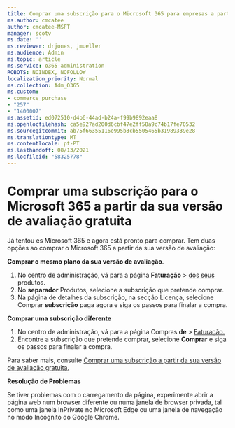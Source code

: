 ```yaml
---
title: Comprar uma subscrição para o Microsoft 365 para empresas a partir da sua versão de avaliação gratuita
ms.author: cmcatee
author: cmcatee-MSFT
manager: scotv
ms.date: ''
ms.reviewer: drjones, jmueller
ms.audience: Admin
ms.topic: article
ms.service: o365-administration
ROBOTS: NOINDEX, NOFOLLOW
localization_priority: Normal
ms.collection: Adm_O365
ms.custom:
- commerce_purchase
- "257"
- "1400007"
ms.assetid: ed072510-d4b6-44ad-b24a-f99b9892eaa8
ms.openlocfilehash: ca5e927ad200d6cbf47e2ff58a9c74b17fe70532
ms.sourcegitcommit: ab75f66355116e995b3cb5505465b31989339e28
ms.translationtype: MT
ms.contentlocale: pt-PT
ms.lasthandoff: 08/13/2021
ms.locfileid: "58325778"
---
```

# <a name="buy-a-subscription-to-microsoft-365-from-your-free-trial"></a>Comprar uma subscrição para o Microsoft 365 a partir da sua versão de avaliação gratuita

Já tentou es Microsoft 365 e agora está pronto para comprar. Tem duas opções ao comprar o Microsoft 365 a partir da sua versão de avaliação:
  
 **Comprar o mesmo plano da sua versão de avaliação**.
  
1. No centro de administração, vá para a página **Faturação** \> [dos seus](https://go.microsoft.com/fwlink/p/?linkid=842054) produtos.
2. No **separador** Produtos, selecione a subscrição que pretende comprar.
3. Na página de detalhes da  subscrição, na secção Licença, selecione Comprar **subscrição** paga agora e siga os passos para finalar a compra.
 
**Comprar uma subscrição diferente**
  
1. No centro de administração, vá para a página Compras **de** \> [Faturação.](https://go.microsoft.com/fwlink/p/?linkid=868433)
2. Encontre a subscrição que pretende comprar, selecione **Comprar** e siga os passos para finalar a compra.

Para saber mais, consulte [Comprar uma subscrição a partir da sua versão de avaliação gratuita.](https://docs.microsoft.com/microsoft-365/commerce/try-or-buy-microsoft-365#buy-a-subscription-from-your-free-trial)

**Resolução de Problemas**

Se tiver problemas com o carregamento da página, experimente abrir a página web num browser diferente ou numa janela de browser privada, tal como uma janela InPrivate no Microsoft Edge ou uma janela de navegação no modo Incógnito do Google Chrome.